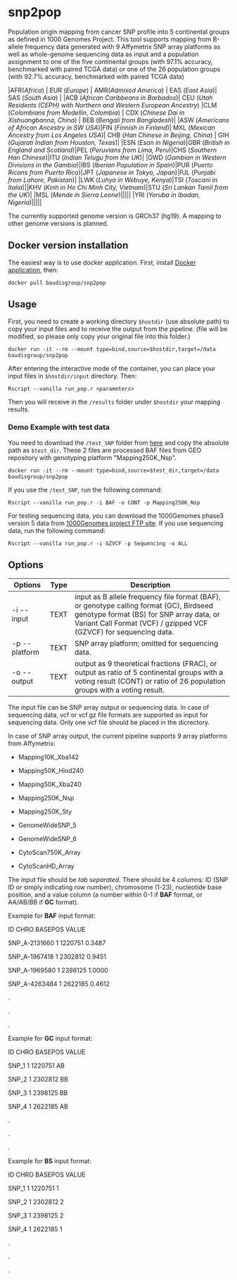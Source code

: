 # snp2pop

Population origin mapping from cancer SNP profile into 5 continental groups as defined in 1000 Genomes Project. This tool supports mapping from B-allele frequency data generated with 9 Affymetrix SNP array platforms as well as whole-genome sequencing data as input and a population assignment to one of the five continental groups (with 97.1% accuracy, benchmarked with paired TCGA data) or one of the 26 population groups (with 92.7% accuracy, benchmarked with paired TCGA data)

|AFR(_Africa_) | EUR (_Europe_) | AMR(_Admixed America_)  | EAS (_East Asia_)| SAS (_South Asia_) |
|ACB (_African Caribbeans in Barbados_)| CEU (_Utah Residents (CEPH) with Northern and Western European Ancestry_) |CLM (_Colombians from Medellin, Colombia_) | CDX (_Chinese Dai in Xishuangbanna, China_) | BEB (_Bengali from Bangladesh_)|
|ASW (_Americans of African Ancestry in SW USA_)|FIN (_Finnish in Finland_)| MXL (_Mexican Ancestry from Los Angeles USA_)| CHB (_Han Chinese in Beijing, China_) | GIH (_Gujarati Indian from Houston, Texas_)|
|ESN (_Esan in Nigeria_)|GBR (_British in England and Scotland_)|PEL (_Peruvians from Lima, Peru_)|CHS (_Southern Han Chinese_)|ITU (_Indian Telugu from the UK_)|
|GWD (_Gambian in Western Divisions in the Gambia_)|IBS (_Iberian Population in Spain_)|PUR (_Puerto Ricans from Puerto Rico_)|JPT (_Japanese in Tokyo, Japan_)|PJL (_Punjabi from Lahore, Pakistan_)|
|LWK (_Luhya in Webuye, Kenya_)|TSI (_Toscani in Italia_)||KHV (_Kinh in Ho Chi Minh City, Vietnam_)|STU (_Sri Lankan Tamil from the UK_)|
|MSL (_Mende in Sierra Leone_)|||||
|YRI (_Yoruba in Ibadan, Nigeria_)|||||

The currently supported genome version is GRCh37 (hg19). A mapping to other genome versions is planned.

## Docker version installation
The easiest way is to use docker application. First, install [Docker application](https://docs.docker.com/install/), then:
```
docker pull baudisgroup/snp2pop
```

## Usage
First, you need to create a working directory `$hostdir` (use absolute path) to copy your input files and to receive the output from the pipeline. (file will be modified, so please only copy your original file into this folder.)
```
docker run -it --rm --mount type=bind,source=$hostdir,target=/data baudisgroup/snp2pop
```
After entering the interactive mode of the container, you can place your input files in `$hostdir/input` directory. Then:
```
Rscript --vanilla run_pop.r <parameters>
```
Then you will receive in the `/results` folder under `$hostdir` your mapping results.

### Demo Example with test data
You need to download the `/test_SNP` folder from [here](https://github.com/baudisgroup/snp2pop/tree/master/test_SNP) and copy the absolute path as `$test_dir`. These 2 files are processed BAF files from GEO repository with genotyping platform "Mapping250K_Nsp".
```
docker run -it --rm --mount type=bind,source=$test_dir,target=/data baudisgroup/snp2pop
```

If you use the `/test_SNP`, run the following command:
```
Rscript --vanilla run_pop.r -i BAF -o CONT -p Mapping250K_Nsp
```

For testing sequencing data, you can download the 1000Genomes phase3 version 5 data from [1000Genomes project FTP site](ftp://ftp.1000genomes.ebi.ac.uk/vol1/ftp/release/20130502/).
If you use sequencing data, run the following command:

```
Rscript --vanilla run_pop.r -i GZVCF -p Sequencing -o ALL
```



## Options
|Options        | Type | Description  |
| ------------- |------| --------------------------------------------------|
| -i  --input   | TEXT | input as B allele frequency file format (BAF), or genotype calling format (GC), Birdseed genotype format (BS) for SNP array data, or Variant Call Format (VCF) / gzipped VCF (GZVCF) for sequencing data. |
| -p --platform | TEXT | SNP array platform; omitted for sequencing data. |
| -o --output   | TEXT | output as 9 theoretical fractions (FRAC), or output as ratio of 5 continental groups with a voting result (CONT) or ratio of 26 population groups with a voting result. |

The input file can be SNP array output or sequencing data. In case of sequencing data, vcf or vcf.gz file formats are supported as input for sequencing data. Only one vcf file should be placed in the dicrectory.

In case of SNP array output, the current pipeline supports 9 array platforms from Affymetrix:

- Mapping10K_Xba142

- Mapping50K_Hind240

- Mapping50K_Xba240

- Mapping250K_Nsp

- Mapping250K_Sty

- GenomeWideSNP_5

- GenomeWideSNP_6

- CytoScan750K_Array

- CytoScanHD_Array

The input file should be *tab separated*. There should be 4 columns: ID (SNP ID or simply indicating row number), chromosome (1-23), nucleotide base position, and a value column (a number within 0-1 if **BAF** format, or AA/AB/BB if **GC** format).

Example for **BAF** input format:

ID	CHRO	BASEPOS	VALUE

SNP_A-2131660	1	1220751	0.3487

SNP_A-1967418	1	2302812	0.9451

SNP_A-1969580	1	2398125	1.0000

SNP_A-4263484	1	2622185	0.4612

.

.

.

Example for **GC** input format:

ID	CHRO	BASEPOS	VALUE

SNP_1	1	1220751	AB

SNP_2	1	2302812	BB

SNP_3	1	2398125	BB

SNP_4	1	2622185	AB

.

.

.

Example for **BS** input format:

ID    CHRO    BASEPOS    VALUE

SNP_1    1    1220751    1

SNP_2    1    2302812    2

SNP_3    1    2398125    2

SNP_4    1    2622185    1

.

.

.

